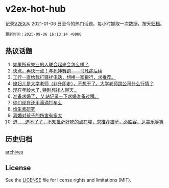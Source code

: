# v2ex-hot-hub

 记录[V2EX](https://www.v2ex.com/)从 2021-01-06 日至今的热门话题。每小时抓取一次数据，按天[归档](archives)。

`更新时间：2025-09-06 16:13:14 +0800`

## 热议话题

1. [如果所有失业的人联合起来会怎么样？](https://www.v2ex.com/t/1157451)
1. [快点，再快一点！与死神赛跑——马凡症后续](https://www.v2ex.com/t/1157444)
1. [工行一直给我打骚扰电话，想换一家银行，求推荐。](https://www.v2ex.com/t/1157363)
1. [媳妇儿是大学老师（非升即走），不想干了。大学老师跳公司什么行情？](https://www.v2ex.com/t/1157353)
1. [现在年龄大了, 特别想找人聊天...](https://www.v2ex.com/t/1157393)
1. [准备求婚了， V 站记录一下求婚准备过程。](https://www.v2ex.com/t/1157460)
1. [你们现在还用滴滴打车么](https://www.v2ex.com/t/1157422)
1. [维生素研究](https://www.v2ex.com/t/1157425)
1. [离婚对孩子的伤害有多大](https://www.v2ex.com/t/1157402)
1. [迫……迫不了了，不知批萨好吃的点在哪，求推荐披萨，必胜客，达美乐等等](https://www.v2ex.com/t/1157394)

## 历史归档

[archives](archives)

## License

See the [LICENSE](LICENSE) file for license rights and limitations (MIT).
